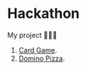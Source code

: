 # Hackathon
My project 🧑🏼‍💻


1) [Card Game](https://github.com/ByoungilYoun/Hackathon/tree/master/CardGame/CardGame).  
2) [Domino Pizza](https://www.notion.so/byoungilyoun/4-Domino-Pizza-App-f71d0178b7774669b2c7da0a51f63cee).  

 
